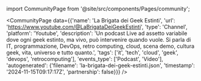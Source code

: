 
import CommunityPage from '@site/src/components/Pages/community';

<CommunityPage
    data={{'name': 'La Brigata dei Geek Estinti', 'url': 'https://www.youtube.com/@LaBrigataDeiGeekEstinti', 'type': 'Channel', 'platform': 'Youtube', 'description': 'Un podcast Live ad assetto variabile dove ogni geek estinto, ma vivo, può intervenire quando vuole. Si parla di IT, programmazione, DevOps, retro computing, cloud, scena demo, cultura geek, vita, universo e tutto quanto.', 'tags': ['it', 'tech', 'cloud', 'geek', 'devops', 'retrocomputing'], 'events_type': ['Podcast', 'Video'], 'autogenerated': {'filename': 'la-brigata-dei-geek-estinti.json', 'timestamp': '2024-11-15T09:17:17Z', 'partnership': false}}}
/>
